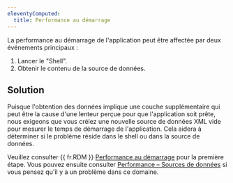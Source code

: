 ```yaml
---
eleventyComputed:
  title: Performance au démarrage
---
```

La performance au démarrage de l'application peut être affectée par deux événements principaux :

1. Lancer le "Shell".
1. Obtenir le contenu de la source de données.
## Solution
Puisque l'obtention des données implique une couche supplémentaire qui peut être la cause d'une lenteur perçue pour que l'application soit prête, nous exigeons que vous créiez une nouvelle source de données XML vide pour mesurer le temps de démarrage de l'application. Cela aidera à déterminer si le problème réside dans le shell ou dans la source de données.

Veuillez consulter {{ fr.RDM }} [Performance au démarrage](/rdm/mac/kb/rdm-windows/troubleshooting-articles/startup-performance/) pour la première étape. Vous pouvez ensuite consulter [Performance – Sources de données](/rdm/mac/kb/rdm-windows/troubleshooting-articles/performance-data-sources/) si vous pensez qu'il y a un problème dans ce domaine.